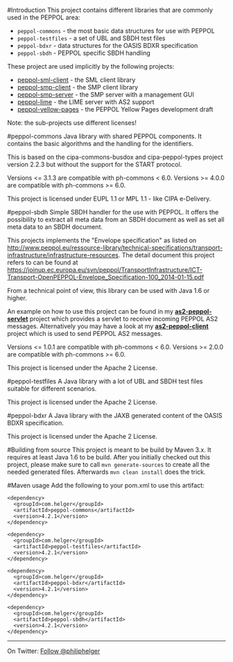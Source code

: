 #Introduction
This project contains different libraries that are commonly used in the PEPPOL area:
  * `peppol-commons` - the most basic data structures for use with PEPPOL
  * `peppol-testfiles` - a set of UBL and SBDH test files
  * `peppol-bdxr` - data structures for the OASIS BDXR specification
  * `peppol-sbdh` - PEPPOL specific SBDH handling
  
These project are used implicitly by the following projects:
  * [peppol-sml-client](https://github.com/phax/peppol-sml-client/) - the SML client library
  * [peppol-smp-client](https://github.com/phax/peppol-smp-client/) - the SMP client library
  * [peppol-smp-server](https://github.com/phax/peppol-smp-server/) - the SMP server with a management GUI
  * [peppol-lime](https://github.com/phax/peppol-lime/) - the LIME server with AS2 support
  * [peppol-yellow-pages](https://github.com/phax/peppol-yellow-pages/) - the PEPPOL Yellow Pages development draft

Note: the sub-projects use different licenses!

#peppol-commons
Java library with shared PEPPOL components. It contains the basic algorithms and the handling for the identifiers.

This is based on the cipa-commons-busdox and cipa-peppol-types project version 2.2.3 but without the support for the START protocol.

Versions <= 3.1.3 are compatible with ph-commons < 6.0.
Versions >= 4.0.0 are compatible with ph-commons >= 6.0.

This project is licensed under EUPL 1.1 or MPL 1.1 - like CIPA e-Delivery.

#peppol-sbdh
Simple SBDH handler for the use with PEPPOL.
It offers the possibility to extract all meta data from an SBDH document as well as 
set all meta data to an SBDH document.

This projects implements the "Envelope specification" as listed on
http://www.peppol.eu/ressource-library/technical-specifications/transport-infrastructure/infrastructure-resources.
The detail document this project refers to can be found at
https://joinup.ec.europa.eu/svn/peppol/TransportInfrastructure/ICT-Transport-OpenPEPPOL-Envelope_Specification-100_2014-01-15.pdf

From a technical point of view, this library can be used with Java 1.6 or higher.

An example on how to use this project can be found in my **[as2-peppol-servlet](https://github.com/phax/as2-peppol-servlet)** project which provides a servlet to receive incoming PEPPOL AS2 messages. Alternatively you may have a look at my **[as2-peppol-client](https://github.com/phax/as2-peppol-client)** project which is used to send PEPPOL AS2 messages.

Versions <= 1.0.1 are compatible with ph-commons < 6.0.
Versions >= 2.0.0 are compatible with ph-commons >= 6.0.

This project is licensed under the Apache 2 License.

#peppol-testfiles
A Java library with a lot of UBL and SBDH test files suitable for different scenarios.  

This project is licensed under the Apache 2 License.

#peppol-bdxr
A Java library with the JAXB generated content of the OASIS BDXR specification.  

This project is licensed under the Apache 2 License.

#Building from source
This project is meant to be build by Maven 3.x.
It requires at least Java 1.6 to be build.
After you initially checked out this project, please make sure to call `mvn generate-sources` to create all the needed generated files. Afterwards `mvn clean install` does the trick.

#Maven usage
Add the following to your pom.xml to use this artifact:
```
<dependency>
  <groupId>com.helger</groupId>
  <artifactId>peppol-commons</artifactId>
  <version>4.2.1</version>
</dependency>

<dependency>
  <groupId>com.helger</groupId>
  <artifactId>peppol-testfiles</artifactId>
  <version>4.2.1</version>
</dependency>

<dependency>
  <groupId>com.helger</groupId>
  <artifactId>peppol-bdxr</artifactId>
  <version>4.2.1</version>
</dependency>

<dependency>
  <groupId>com.helger</groupId>
  <artifactId>peppol-sbdh</artifactId>
  <version>4.2.1</version>
</dependency>
```

---

On Twitter: <a href="https://twitter.com/philiphelger">Follow @philiphelger</a>
